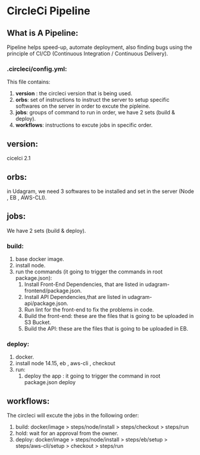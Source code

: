 # CircleCi Pipeline

## What is A Pipeline:

Pipeline helps speed-up, automate deployment, also finding bugs using the principle of CI/CD (Continuous Integration / Continuous Delivery).

### .circleci/config.yml:

This file contains:

1. **version** : the circleci version that is being used.
2. **orbs**: set of instructions to instruct the server to setup specific softwares on the server in order to excute the pipleine.
3. **jobs**: groups of command to run in order, we have 2 sets (build & deploy).
4. **workflows**: instructions to excute jobs in specific order.

## version:

cicelci 2.1

## orbs:

in Udagram, we need 3 softwares to be installed and set in the server (Node , EB , AWS-CLI).

## jobs:

We have 2 sets (build & deploy).

### build:

1. base docker image.
2. install node.
3. run the commands (it going to trigger the commands in root package.json):
   1. Install Front-End Dependencies, that are listed in udagram-frontend/package.json.
   2. Install API Dependencies,that are listed in udagram-api/package.json.
   3. Run lint for the front-end to fix the problems in code.
   4. Build the front-end: these are the files that is going to be uploaded in S3 Bucket.
   5. Build the API: these are the files that is going to be uploaded in EB.

### deploy:

1. docker.
2. install node 14.15, eb , aws-cli , checkout
3. run:
   1. deploy the app : it going to trigger the command in root package.json deploy

## workflows:

The circleci will excute the jobs in the following order:

1. build:
   docker/image > steps/node/install > steps/checkout > steps/run
2. hold:
   wait for an approval from the owner.
3. deploy:
   docker/image > steps/node/install > steps/eb/setup > steps/aws-cli/setup > checkout > steps/run